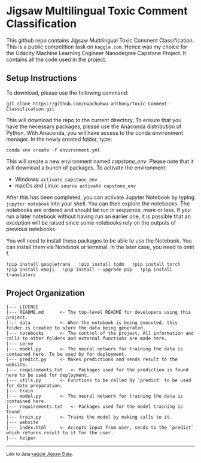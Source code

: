 Jigsaw Multilingual Toxic Comment Classification
==============================

This github repo contains Jigsaw Multilingual Toxic Comment Classification. This is a public competition task on `kaggle.com`. Hence was my choice for the Udacity Machine Learning Engineer Nanodegree Capstone Project. It contains all the code used in the project.

Setup Instructions
-------------
To download, please use the following command:
```
git clone https://github.com/nwachukwu-anthony/Toxic-Comment-Classification.git
```

This will download the repo to the current directory. To ensure that you have the necessary packages, please use the Anaconda distribution of Python. With Anaconda, you will have access to the conda environment manager. In the newly created folder, type:
```
conda env create -f environment.yml
```

This will create a new environment named _capstone_env_. Please note that it will download a bunch of packages. To activate the environment:
*  Windows: ```activate capstone_env```
*  macOs and Linux: ```source activate capstone_env```

After this has been completed, you can activate Jupyter Notebook by typing ```jupyter notebook``` into your shell. You can then explore the notebooks. The notebooks are ordered and should be run in sequence, more or less. If you run a later notebook without having run an earlier one, it is possible that an exception will be raised since some notebooks rely on the outputs of previous notebooks.

You will need to install these packages to be able to use the Notebook. You can install them via Notebook or terminal. In the later case, you need to omit **!**.

`!pip install googletrans  
!pip install tqdm  
!pip install torch  
!pip install emoji  
!pip install --upgrade pip  
!pip install translators`  


Project Organization
------------

    |--- LICENSE
    |--- README.md		<- The top-level README for developers using this project.
    |--- data			<- When the notebook is being executed, this folder is created to store the data being generated.
    |--- notebooks		<- The control of the project. All information and calls to other folders and external functions are made here.
    |--- serve
	|--- model.py		<- The neural network for training the data is contained here. To be used by for deployment.
	|--- predict.py		<- Makes predictions and sends result to the website.
	|--- requiremants.txt	<- Packages used for the prediction is found here to be used for deployment.
	|--- utils.py		<- Functions to be called by `predict` to be used for data preparation.
    |--- train
	|--- model.py		<- The neural network for training the data is contained here.
	|--- requirements.txt	<- Packages used for the model training is found.
	|--- train.py		<- Trains the model by making calls to it.
    |--- website
	|--- index.html		<- Accepts input from user, sends to the `predict` which returns result to it for the user.
    |--- helper


--------

<p><small>Link to data <a target="_blank" href="https://www.kaggle.com/c/jigsaw-multilingual-toxic-comment-classification/">kaggle Jigsaw Data</a>.</small></p>
